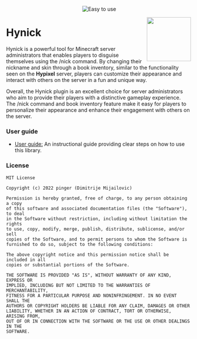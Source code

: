 <p align = "center">
    <img src = "https://img.shields.io/badge/Supports-1.8.8%20--%201.19.4-orange" alt="">
    <img src = "https://img.shields.io/badge/Easy to Use-00F5FF" alt="Easy to use">
</p>

<img src="https://imgur.com/KaSPzmf.png" width="120px" align="right"></img>
# Hynick
Hynick is a powerful tool for Minecraft server administrators that enables players to disguise themselves using the /nick command. By changing their nickname and skin through a book inventory, similar to the functionality seen on the **Hypixel** server, players can customize their appearance and interact with others on the server in a fun and unique way.

Overall, the Hynick plugin is an excellent choice for server administrators who aim to provide their players with a distinctive gameplay experience. The /nick command and book inventory feature make it easy for players to personalize their appearance and enhance their engagement with others on the server.

### User guide
- <a href = "">User guide:</a> An instructional guide providing clear steps on how to use this library.

### License
```
MIT License

Copyright (c) 2022 pinger (Dimitrije Mijailovic)

Permission is hereby granted, free of charge, to any person obtaining a copy
of this software and associated documentation files (the "Software"), to deal
in the Software without restriction, including without limitation the rights
to use, copy, modify, merge, publish, distribute, sublicense, and/or sell
copies of the Software, and to permit persons to whom the Software is
furnished to do so, subject to the following conditions:

The above copyright notice and this permission notice shall be included in all
copies or substantial portions of the Software.

THE SOFTWARE IS PROVIDED "AS IS", WITHOUT WARRANTY OF ANY KIND, EXPRESS OR
IMPLIED, INCLUDING BUT NOT LIMITED TO THE WARRANTIES OF MERCHANTABILITY,
FITNESS FOR A PARTICULAR PURPOSE AND NONINFRINGEMENT. IN NO EVENT SHALL THE
AUTHORS OR COPYRIGHT HOLDERS BE LIABLE FOR ANY CLAIM, DAMAGES OR OTHER
LIABILITY, WHETHER IN AN ACTION OF CONTRACT, TORT OR OTHERWISE, ARISING FROM,
OUT OF OR IN CONNECTION WITH THE SOFTWARE OR THE USE OR OTHER DEALINGS IN THE
SOFTWARE.
```
